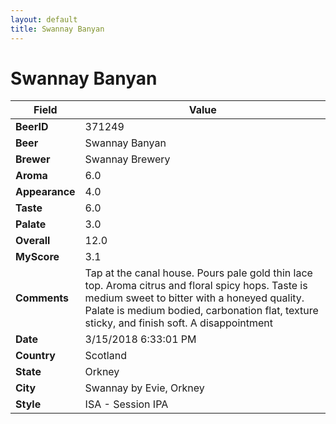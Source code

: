 ```yaml
---
layout: default
title: Swannay Banyan
---
```


# Swannay Banyan

| Field         | Value     |
|---------------|-----------|
| **BeerID** | 371249 |
| **Beer** | Swannay Banyan |
| **Brewer** | Swannay Brewery |
| **Aroma** | 6.0 |
| **Appearance** | 4.0 |
| **Taste** | 6.0 |
| **Palate** | 3.0 |
| **Overall** | 12.0 |
| **MyScore** | 3.1 |
| **Comments** | Tap at the canal house. Pours pale gold thin lace top. Aroma citrus and floral spicy hops. Taste is medium sweet to bitter with a honeyed quality. Palate is medium bodied, carbonation flat, texture sticky, and finish soft. A disappointment  |
| **Date** | 3/15/2018 6:33:01 PM |
| **Country** | Scotland |
| **State** | Orkney |
| **City** | Swannay by Evie, Orkney |
| **Style** | ISA - Session IPA |
